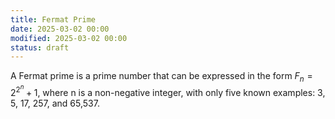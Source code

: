 ```yaml
---
title: Fermat Prime
date: 2025-03-02 00:00
modified: 2025-03-02 00:00
status: draft
---
```


A Fermat prime is a prime number that can be expressed in the form $F_n = 2^{2^n} + 1$, where n is a non-negative integer, with only five known examples: 3, 5, 17, 257, and 65,537.


